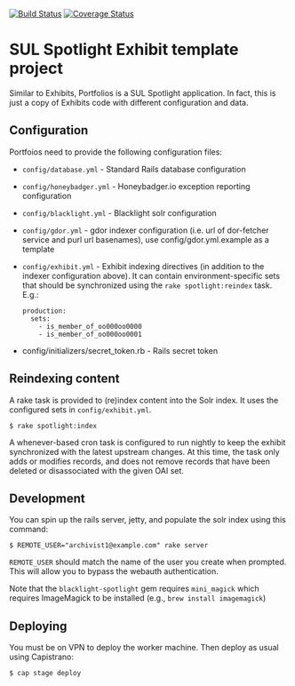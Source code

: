 [![Build Status](https://travis-ci.org/sul-dlss/portfolios.svg)](https://travis-ci.org/sul-dlss/portfolios) [![Coverage Status](https://coveralls.io/repos/sul-dlss/portfolios/badge.svg?branch=master&service=github)](https://coveralls.io/github/sul-dlss/portfolios?branch=master)

# SUL Spotlight Exhibit template project

Similar to Exhibits, Portfolios is a SUL Spotlight application. In fact, this is just a copy of Exhibits code with different configuration and data.

## Configuration

Portfoios need to provide the following configuration files:

* `config/database.yml` - Standard Rails database configuration
* `config/honeybadger.yml` - Honeybadger.io exception reporting configuration
* `config/blacklight.yml` - Blacklight solr configuration
* `config/gdor.yml` - gdor indexer configuration (i.e. url of dor-fetcher service and purl url basenames), use config/gdor.yml.example as a template
* `config/exhibit.yml` - Exhibit indexing directives (in addition to the indexer configuration above). It can contain environment-specific sets that should be synchronized using the `rake spotlight:reindex` task. E.g.:
    ```
    production:
      sets:
        - is_member_of_oo000oo0000
        - is_member_of_oo000oo0001
    ```

* config/initializers/secret_token.rb - Rails secret token

## Reindexing content

A rake task is provided to (re)index content into the Solr index. It uses the configured sets in `config/exhibit.yml`.

```console
$ rake spotlight:index
```

A whenever-based cron task is configured to run nightly to keep the exhibit synchronized with the latest upstream changes. At this time, the task only adds or modifies records, and does not remove records that have been deleted or disassociated with the given OAI set.

## Development

You can spin up the rails server, jetty, and populate the solr index using this command:

```console
$ REMOTE_USER="archivist1@example.com" rake server
```

`REMOTE_USER` should match the name of the user you create when prompted. This will allow you to bypass the webauth authentication.

Note that the `blacklight-spotlight` gem requires `mini_magick` which requires ImageMagick to be installed (e.g., `brew install imagemagick`)

## Deploying

You must be on VPN to deploy the worker machine.  Then deploy as usual using Capistrano:

```console
$ cap stage deploy
```
